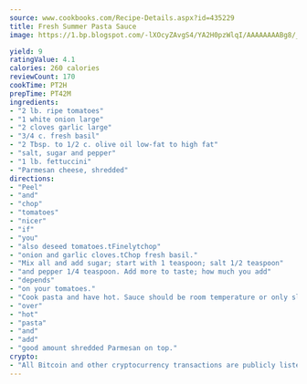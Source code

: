 ```yaml
---
source: www.cookbooks.com/Recipe-Details.aspx?id=435229
title: Fresh Summer Pasta Sauce
image: https://1.bp.blogspot.com/-lXOcyZAvgS4/YA2H0pzWlqI/AAAAAAAABg8/_HX4JI-WmFM0Tz684w_qYjP9vBzksmFNgCLcBGAsYHQ/s219/20.png

yield: 9
ratingValue: 4.1
calories: 260 calories
reviewCount: 170
cookTime: PT2H
prepTime: PT42M
ingredients:
- "2 lb. ripe tomatoes"
- "1 white onion large"
- "2 cloves garlic large"
- "3/4 c. fresh basil"
- "2 Tbsp. to 1/2 c. olive oil low-fat to high fat"
- "salt, sugar and pepper"
- "1 lb. fettuccini"
- "Parmesan cheese, shredded"
directions:
- "Peel"
- "and"
- "chop"
- "tomatoes"
- "nicer"
- "if"
- "you"
- "also deseed tomatoes.tFinelytchop"
- "onion and garlic cloves.tChop fresh basil."
- "Mix all and add sugar; start with 1 teaspoon; salt 1/2 teaspoon"
- "and pepper 1/4 teaspoon. Add more to taste; how much you add"
- "depends"
- "on your tomatoes."
- "Cook pasta and have hot. Sauce should be room temperature or only slightly warm. Do not cook! Serve"
- "over"
- "hot"
- "pasta"
- "and"
- "add"
- "good amount shredded Parmesan on top."
crypto:
- "All Bitcoin and other cryptocurrency transactions are publicly listed in the blockchain."
---
```


